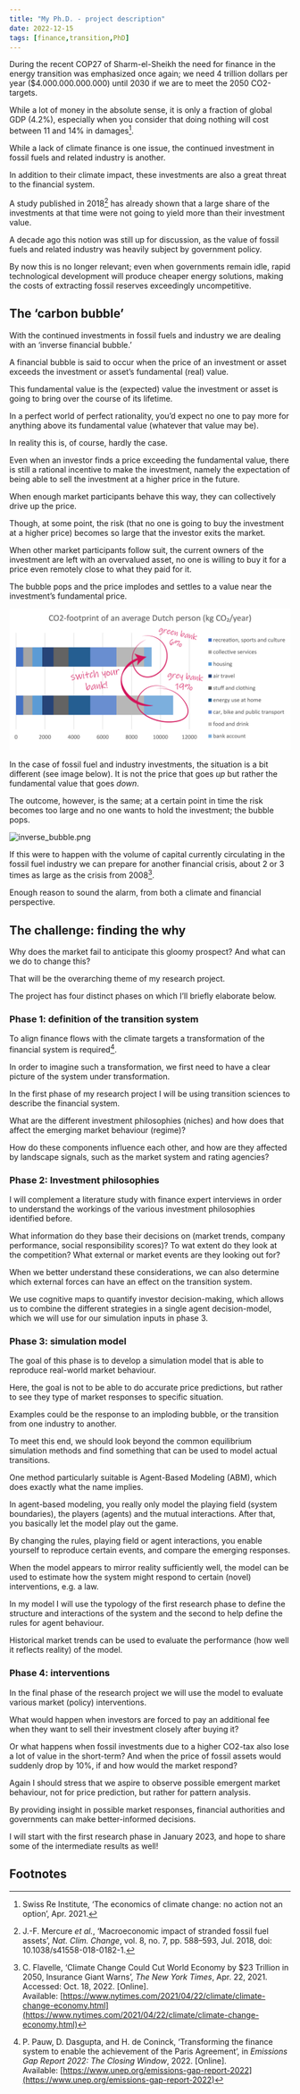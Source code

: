 ```yaml
---
title: "My Ph.D. - project description"
date: 2022-12-15
tags: [finance,transition,PhD]
---
```


During the recent COP27 of Sharm-el-Sheikh the need for finance in the energy transition was emphasized once again; we need 4 trillion dollars per year ($4.000.000.000.000) until 2030 if we are to meet the 2050 CO2-targets.

While a lot of money in the absolute sense, it is only a fraction of global GDP (4.2%), especially when you consider that doing nothing will cost between 11 and 14% in damages[^1].

While a lack of climate finance is one issue, the continued investment in fossil fuels and related industry is another.

In addition to their climate impact, these investments are also a great threat to the financial system.

A study published in 2018[^2] has already shown that a large share of the investments at that time were not going to yield more than their investment value.

A decade ago this notion was still up for discussion, as the value of fossil fuels and related industry was heavily subject by government policy.

By now this is no longer relevant; even when governments remain idle, rapid technological development will produce cheaper energy solutions, making the costs of extracting fossil reserves exceedingly uncompetitive.

## The ‘carbon bubble’

With the continued investments in fossil fuels and industry we are dealing with an ‘inverse financial bubble.’

A financial bubble is said to occur when the price of an investment or asset exceeds the investment or asset’s fundamental (real) value.

This fundamental value is the (expected) value the investment or asset is going to bring over the course of its lifetime.

In a perfect world of perfect rationality, you’d expect no one to pay more for anything above its fundamental value (whatever that value may be).

In reality this is, of course, hardly the case.

Even when an investor finds a price exceeding the fundamental value, there is still a rational incentive to make the investment, namely the expectation of being able to sell the investment at a higher price in the future.

When enough market participants behave this way, they can collectively drive up the price.

Though, at some point, the risk (that no one is going to buy the investment at a higher price) becomes so large that the investor exits the market.

When other market participants follow suit, the current owners of the investment are left with an overvalued asset, no one is willing to buy it for a price even remotely close to what they paid for it.

The bubble pops and the price implodes and settles to a value near the investment’s fundamental price.

![the power of switching banks.png](https://raw.githubusercontent.com/willem-klok/willem-klok.github.io/master/images/the%20power%20of%20switching%20banks.png)

In the case of fossil fuel and industry investments, the situation is a bit different (see image below). It is not the price that goes _up_ but rather the fundamental value that goes _down_.

The outcome, however, is the same; at a certain point in time the risk becomes too large and no one wants to hold the investment; the bubble pops.

![inverse_bubble.png](https://raw.githubusercontent.com/willem-klok/willem-klok.github.io/gh-pages/assets/img/inverse_bubble.png)

If this were to happen with the volume of capital currently circulating in the fossil fuel industry we can prepare for another financial crisis, about 2 or 3 times as large as the crisis from 2008[^3].

Enough reason to sound the alarm, from both a climate and financial perspective.

## The challenge: finding the why

Why does the market fail to anticipate this gloomy prospect? And what can we do to change this?

That will be the overarching theme of my research project.

The project has four distinct phases on which I’ll briefly elaborate below.

### Phase 1: definition of the transition system

To align finance flows with the climate targets a transformation of the financial system is required[^4].

In order to imagine such a transformation, we first need to have a clear picture of the system under transformation.

In the first phase of my research project I will be using transition sciences to describe the financial system.

What are the different investment philosophies (niches) and how does that affect the emerging market behaviour (regime)?

How do these components influence each other, and how are they affected by landscape signals, such as the market system and rating agencies?

### Phase 2: Investment philosophies

I will complement a literature study with finance expert interviews in order to understand the workings of the various investment philosophies identified before.

What information do they base their decisions on (market trends, company performance, social responsibility scores)? To wat extent do they look at the competition? What external or market events are they looking out for?

When we better understand these considerations, we can also determine which external forces can have an effect on the transition system.

We use cognitive maps to quantify investor decision-making, which allows us to combine the different strategies in a single agent decision-model, which we will use for our simulation inputs in phase 3.

### Phase 3: simulation model

The goal of this phase is to develop a simulation model that is able to reproduce real-world market behaviour.

Here, the goal is not to be able to do accurate price predictions, but rather to see they type of market responses to specific situation.

Examples could be the response to an imploding bubble, or the transition from one industry to another.

To meet this end, we should look beyond the common equilibrium simulation methods and find something that can be used to model actual transitions.

One method particularly suitable is Agent-Based Modeling (ABM), which does exactly what the name implies.

In agent-based modeling, you really only model the playing field (system boundaries), the players (agents) and the mutual interactions. After that, you basically let the model play out the game.

By changing the rules, playing field or agent interactions, you enable yourself to reproduce certain events, and compare the emerging responses.

When the model appears to mirror reality sufficiently well, the model can be used to estimate how the system might respond to certain (novel) interventions, e.g. a law.

In my model I will use the typology of the first research phase to define the structure and interactions of the system and the second to help define the rules for agent behaviour.

Historical market trends can be used to evaluate the performance (how well it reflects reality) of the model.

### Phase 4: interventions

In the final phase of the research project we will use the model to evaluate various market (policy) interventions.

What would happen when investors are forced to pay an additional fee when they want to sell their investment closely after buying it?

Or what happens when fossil investments due to a higher CO2-tax also lose a lot of value in the short-term? And when the price of fossil assets would suddenly drop by 10%, if and how would the market respond?

Again I should stress that we aspire to observe possible emergent market behaviour, not for price prediction, but rather for pattern analysis.

By providing insight in possible market responses, financial authorities and governments can make better-informed decisions.

I will start with the first research phase in January 2023, and hope to share some of the intermediate results as well!


## Footnotes
[^1]: Swiss Re Institute, ‘The economics of climate change: no action not an option’, Apr. 2021.
[^2]: J.-F. Mercure _et al._, ‘Macroeconomic impact of stranded fossil fuel assets’, _Nat. Clim. Change_, vol. 8, no. 7, pp. 588–593, Jul. 2018, doi: 10.1038/s41558-018-0182-1.
[^3]: C. Flavelle, ‘Climate Change Could Cut World Economy by $23 Trillion in 2050, Insurance Giant Warns’, _The New York Times_, Apr. 22, 2021. Accessed: Oct. 18, 2022. \[Online\]. Available: [https://www.nytimes.com/2021/04/22/climate/climate-change-economy.html](https://www.nytimes.com/2021/04/22/climate/climate-change-economy.html)
[^4]: P. Pauw, D. Dasgupta, and H. de Coninck, ‘Transforming the finance system to enable the achievement of the Paris Agreement’, in _Emissions Gap Report 2022: The Closing Window_, 2022. \[Online\]. Available: [https://www.unep.org/emissions-gap-report-2022](https://www.unep.org/emissions-gap-report-2022)
